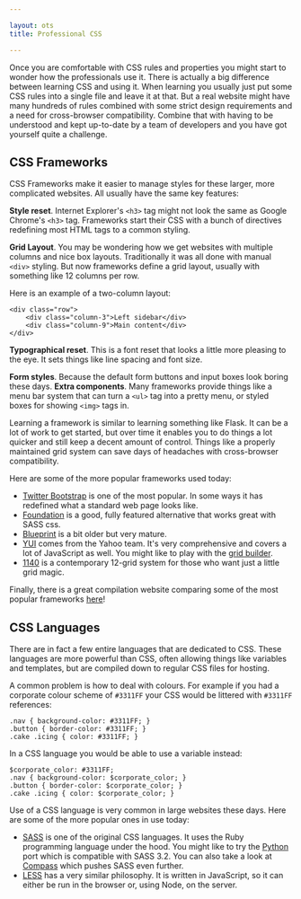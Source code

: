 ```yaml
---

layout: ots
title: Professional CSS

---
```


Once you are comfortable with CSS rules and properties you might start to wonder how the professionals use it. There is actually a big difference between learning CSS and using it. When learning you usually just put some CSS rules into a single file and leave it at that. But a real website might have many hundreds of rules combined with some strict design requirements and a need for cross-browser compatibility. Combine that with having to be understood and kept up-to-date by a team of developers and you have got yourself quite a challenge.

## CSS Frameworks

CSS Frameworks make it easier to manage styles for these larger, more complicated websites. All usually have the same key features:

**Style reset**.  Internet Explorer's `<h3>` tag might not look the same as Google Chrome's `<h3>` tag. Frameworks start their CSS with a bunch of directives redefining most HTML tags to a common styling.

**Grid Layout**. You may be wondering how we get websites with multiple columns and nice box layouts. Traditionally it was all done with manual `<div>` styling. But now frameworks define a grid layout, usually with something like 12 columns per row.

Here is an example of a two-column layout:


	<div class="row">
		<div class="column-3">Left sidebar</div>
		<div class="column-9">Main content</div>
	</div>

**Typographical reset**. This is a font reset that looks a little more pleasing to the eye. It sets things like line spacing and font size.

**Form styles**. Because the default form buttons and input boxes look boring these days.
**Extra components**. Many frameworks provide things like a menu bar system that can turn a `<ul>` tag into a pretty menu, or styled boxes for showing `<img>` tags in.

Learning a framework is similar to learning something like Flask. It can be a lot of work to get started, but over time it enables you to do things a lot quicker and still keep a decent amount of control. Things like a properly maintained grid system can save days of headaches with cross-browser compatibility.

Here are some of the more popular frameworks used today:

* [Twitter Bootstrap](http://twitter.github.com/bootstrap/) is one of the most popular. In some ways it has redefined what a standard web page looks like.
* [Foundation](http://foundation.zurb.com/) is a good, fully featured alternative that works great with SASS css.
* [Blueprint](http://www.blueprintcss.org/) is a bit older but very mature.
* [YUI](http://yuilibrary.com/) comes from the Yahoo team. It's very comprehensive and covers a lot of JavaScript as well. You might like to play with the [grid builder](http://yui.github.com/gridbuilder/).
* [1140](http://cssgrid.net/) is a contemporary 12-grid system for those who want just a little grid magic.

Finally, there is a great compilation website comparing some of the most popular frameworks [here](http://usablica.github.com/front-end-frameworks/compare.html)!

## CSS Languages

There are in fact a few entire languages that are dedicated to CSS. These languages are more powerful than CSS, often allowing things like variables and templates, but are compiled down to regular CSS files for hosting.

A common problem is how to deal with colours. For example if you had a corporate colour scheme of `#3311FF` your CSS would be littered with `#3311FF` references:

	.nav { background-color: #3311FF; }
	.button { border-color: #3311FF; }
	.cake .icing { color: #3311FF; }

In a CSS language you would be able to use a variable instead:

	$corporate_color: #3311FF;
	.nav { background-color: $corporate_color; }
	.button { border-color: $corporate_color; }
	.cake .icing { color: $corporate_color; }

Use of a CSS language is very common in large websites these days. Here are some of the more popular ones in use today:

* [SASS](http://sass-lang.com/) is one of the original CSS languages. It uses the Ruby programming language under the hood. You might like to try the [Python](https://pypi.python.org/pypi/pyScss/1.1.5) port which is compatible with SASS 3.2. You can also take a look at [Compass](http://compass-style.org/) which pushes SASS even further.
* [LESS](http://lesscss.org/) has a very similar philosophy. It is written in JavaScript, so it can either be run in the browser or, using Node, on the server.
